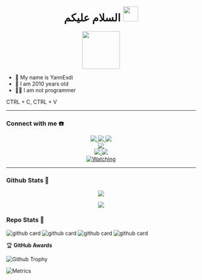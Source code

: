 <h1 align="center">السلام عليكم <img src="https://user-images.githubusercontent.com/1303154/88677602-1635ba80-d120-11ea-84d8-d263ba5fc3c0.gif" width="40px" alt=""><br></h1>
<p align="center">
  <img src="https://github.com/yann1945.png" height=100 />
</p>

<p align="center">

- 👤 My name is YannExdi
- 💌 I am 2010 years old 
- 👨‍💻 I am not programmer

CTRL + C, CTRL + V

</p>

------
### Connect with me ☎️
<p align="center">
  <a href="https://instagram.com/ynnn1945"><img src="https://img.shields.io/badge/Instagram-E4405F?style=for-the-badge&logo=instagram&logoColor=white"/> 
  <a href="https://www.facebook.com/fathian.firmansyah.5"><img src="https://img.shields.io/badge/Facebook-%234267B2.svg?&style=for-the-badge&logo=facebook&logoColor=white" />
  <a href="https://t.me/YannExdi"><img src="https://img.shields.io/badge/Telegram-%230088cc.svg?&style=for-the-badge&logo=telegram&logoColor=white" /> <br>
  <a href="https://youtube.com/@yann1945"><img src="https://img.shields.io/badge/YouTube-Zeeone Ofc-ff0000?style=for-the-badge&logo=youtube&logoColor=ff0000&link=https://youtube.com/c/yannexdi" /><br>
  <a name=ZeeoneOfc&label=VIEWS&style=flat-square&color=orange" />
  <a href="https://github.com/yann1945"><img src="https://img.shields.io/badge/-GitHub-black?style=flat-square&logo=github" /> 
  <a href="https://www.youtube.com/channel/@yannexdi"><img src="https://img.shields.io/youtube/channel/subscribers/UCcAE32X2VLeTVNW6UlhS38Q?style=social" /> <br>
  <a href="https://komarev.com/ghpvc/?username=yann1945&color=blue&style=flat-square&label=Profile+Views"><img title="Watching" src="https://komarev.com/ghpvc/?username=yann1945&color=green&style=flat-square&label=Profile+View"></a>
</p>
</p>


------

### Github Stats 🚀

<p align="center"><a href="https://github.com/yann1945"><img src="https://github-readme-stats.vercel.app/api?username=yann1945&show_icons=true&theme=radical"></a></p>
<p align="center"><a href="https://github.com/yann1945"><img src="https://github-readme-stats.vercel.app/api/top-langs/?username=yann1945&theme=radical&layout=compact"></a></p> 

### Repo Stats 🔭
![github card](https://github-readme-stats.vercel.app/api/pin/?username=zeeoneofficial&repo=Alphabot-Md&theme=dark)
![github card](https://github-readme-stats.vercel.app/api/pin/?username=zeeoneofficial&repo=my-rest-api&theme=nightowl)
![github card](https://github-readme-stats.vercel.app/api/pin/?username=zeeoneofficial&repo=Haruka-Md&theme=dark)
![github card](https://github-readme-stats.vercel.app/api/pin/?username=zeeoneofficial&repo=zeeoneofficial&theme=nightowl)

<summary>&#127942 <b>GitHub Awards</b>
</summary>

![Github Trophy](https://github-profile-trophy.vercel.app/?username=yann1945)

![Metrics](https://metrics.lecoq.io/yann1945?template=classic&base=header%2C%20activity%2C%20community%2C%20repositories%2C%20metadata&base.indepth=false&base.hireable=false&base.skip=false&config.timezone=Asia%2FJakarta)

